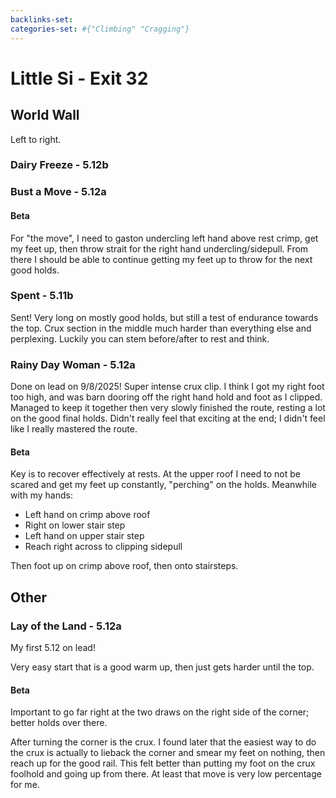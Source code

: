 ```yaml
---
backlinks-set: 
categories-set: #{"Climbing" "Cragging"}
---
```

# Little Si - Exit 32

## World Wall

Left to right.

### Dairy Freeze - 5.12b

### Bust a Move - 5.12a

#### Beta

For "the move", I need to gaston undercling left hand above rest crimp, get my
feet up, then throw strait for the right hand undercling/sidepull.
From there I should be able to continue getting my feet up to throw for the next
good holds.

### Spent - 5.11b

Sent!
Very long on mostly good holds, but still a test of endurance towards the top.
Crux section in the middle much harder than everything else and perplexing.
Luckily you can stem before/after to rest and think.

### Rainy Day Woman - 5.12a

Done on lead on 9/8/2025!
Super intense crux clip.
I think I got my right foot too high, and was barn dooring off the right hand
hold and foot as I clipped.
Managed to keep it together then very slowly finished the route, resting a lot
on the good final holds.
Didn't really feel that exciting at the end; I didn't feel like I really
mastered the route.

#### Beta

Key is to recover effectively at rests.
At the upper roof I need to not be scared and get my feet up constantly,
"perching" on the holds.  Meanwhile with my hands:

 - Left hand on crimp above roof
 - Right on lower stair step
 - Left hand on upper stair step
 - Reach right across to clipping sidepull

Then foot up on crimp above roof, then onto stairsteps.

## Other

### Lay of the Land - 5.12a

My first 5.12 on lead!

Very easy start that is a good warm up, then just gets harder until the top.

#### Beta

Important to go far right at the two draws on the right side of the corner; better holds over there.

After turning the corner is the crux.
I found later that the easiest way to do the crux is actually to lieback the
corner and smear my feet on nothing, then reach up for the good rail.
This felt better than putting my foot on the crux foolhold and going up from
there.
At least that move is very low percentage for me.
